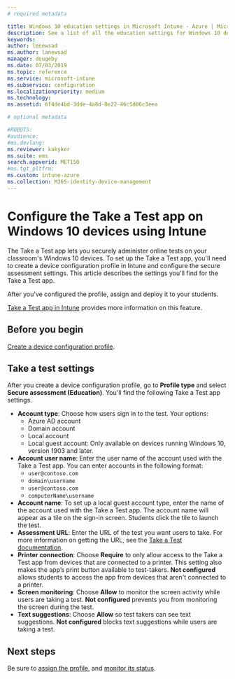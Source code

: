 ```yaml
---
# required metadata

title: Windows 10 education settings in Microsoft Intune - Azure | Microsoft Docs
description: See a list of all the education settings for Windows 10 devices. Use these settings in a device configuration profile with the Take a Test app, choose how users or students sign in, monitor the screen during the test, and more in Intune.
keywords:
author: lenewsad
ms.author: lanewsad
manager: dougeby
ms.date: 07/03/2019
ms.topic: reference
ms.service: microsoft-intune
ms.subservice: configuration
ms.localizationpriority: medium
ms.technology:
ms.assetid: 6f4de4bd-3dde-4a8d-8e22-46c5d06c3eea

# optional metadata

#ROBOTS:
#audience:
#ms.devlang:
ms.reviewer: kakyker  
ms.suite: ems
search.appverid: MET150
#ms.tgt_pltfrm:
ms.custom: intune-azure
ms.collection: M365-identity-device-management
---
```


# Configure the Take a Test app on Windows 10 devices using Intune

The Take a Test app lets you securely administer online tests on your classroom's Windows 10 devices. To set up the Take a Test app, you'll need to create a device configuration profile in Intune and configure the secure assessment settings. This article describes the settings you'll find for the Take a Test app. 

After you've configured the profile, assign and deploy it to your students. 

[Take a Test app in Intune](education-settings-configure.md) provides more information on this feature.

## Before you begin

[Create a device configuration profile](education-settings-configure.md#create-a-device-profile).

## Take a test settings
After you create a device configuration profile, go to **Profile type** and select **Secure assessment (Education)**. You'll find the following Take a Test app settings. 


- **Account type**: Choose how users sign in to the test. Your options:
  - Azure AD account
  - Domain account
  - Local account
  - Local guest account: Only available on devices running Windows 10, version 1903 and later.    
- **Account user name**: Enter the user name of the account used with the Take a Test app. You can enter accounts in the following format:
  - `user@contoso.com`
  - `domain\username`
  - `user@contoso.com`
  - `computerName\username`
- **Account name**: To set up a local guest account type, enter the name of the account used with the Take a Test app. The account name will appear as a tile on the sign-in screen. Students click the tile to launch the test.​  
- **Assessment URL**: Enter the URL of the test you want users to take. For more information on getting the URL, see the [Take a Test documentation](https://docs.microsoft.com/education/windows/take-tests-in-windows-10).
- **Printer connection**: Choose **Require** to only allow access to the Take a Test app from devices that are connected to a printer. This setting also makes the app’s print button available to test-takers. **Not configured** allows students to access the app from devices that aren't connected to a printer.​  
- **Screen monitoring**: Choose **Allow** to monitor the screen activity while users are taking a test. **Not configured** prevents you from monitoring the screen during the test.
- **Text suggestions**: Choose **Allow** so test takers can see text suggestions. **Not configured** blocks text suggestions while users are taking a test.

## Next steps

Be sure to [assign the profile](device-profile-assign.md), and [monitor its status](device-profile-monitor.md).
